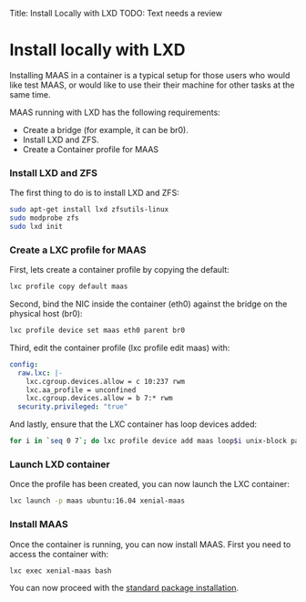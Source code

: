 Title: Install Locally with LXD
TODO:  Text needs a review

# Install locally with LXD

Installing MAAS in a container is a typical setup for those users who would
like test MAAS, or would like to use their their machine for other tasks at the
same time. 

MAAS running with LXD has the following requirements:

-   Create a bridge (for example, it can be br0).
-   Install LXD and ZFS.
-   Create a Container profile for MAAS

### Install LXD and ZFS

The first thing to do is to install LXD and ZFS:

```bash
sudo apt-get install lxd zfsutils-linux
sudo modprobe zfs
sudo lxd init
```

### Create a LXC profile for MAAS

First, lets create a container profile by copying the default:

```bash
lxc profile copy default maas
```

Second, bind the NIC inside the container (eth0) against the bridge on the
physical host (br0):

```bash
lxc profile device set maas eth0 parent br0
```

Third, edit the container profile (lxc profile edit maas) with:

```yaml
config:
  raw.lxc: |-
    lxc.cgroup.devices.allow = c 10:237 rwm
    lxc.aa_profile = unconfined
    lxc.cgroup.devices.allow = b 7:* rwm
  security.privileged: "true"
```

And lastly, ensure that the LXC container has loop devices added:

```bash
for i in `seq 0 7`; do lxc profile device add maas loop$i unix-block path=/dev/loop$i; done
```

### Launch LXD container

Once the profile has been created, you can now launch the LXC container:

```bash
lxc launch -p maas ubuntu:16.04 xenial-maas
```

### Install MAAS

Once the container is running, you can now install MAAS. First you need to
access the container with:

```bash
lxc exec xenial-maas bash
```
You can now proceed with the [standard package
installation](installconfig-package-install.html). 
